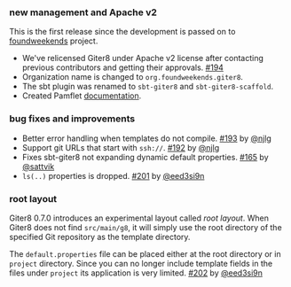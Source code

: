 ### new management and Apache v2

This is the first release since the development is passed on to
[foundweekends][fw] project.

- We've relicensed Giter8 under Apache v2 license after contacting
  previous contributors and getting their approvals. [#194][194]
- Organization name is changed to `org.foundweekends.giter8`.
- The sbt plugin was renamed to `sbt-giter8` and `sbt-giter8-scaffold`.
- Created Pamflet [documentation][docs].

### bug fixes and improvements

- Better error handling when templates do not compile. [#193][193] by [@njlg][@njlg]
- Support git URLs that start with `ssh://`. [#192][192] by [@njlg][@njlg]
- Fixes sbt-giter8 not expanding dynamic default properties. [#165][165] by [@sattvik][@sattvik]
- `ls(..)` properties is dropped. [#201][201] by [@eed3si9n][@eed3si9n]

### root layout

Giter8 0.7.0 introduces an experimental layout called *root layout*.
When Giter8 does not find `src/main/g8`, it will simply use the root directory
of the specified Git repository as the template directory.

The `default.properties` file can be placed either at the root directory
or in `project` directory.
Since you can no longer include template fields in the files
under `project` its application is very limited. [#202][202] by [@eed3si9n][@eed3si9n]

  [fw]: http://www.foundweekends.org/
  [docs]: http://www.foundweekends.org/giter8/
  [165]: https://github.com/foundweekends/giter8/pull/165
  [192]: https://github.com/foundweekends/giter8/pull/192
  [193]: https://github.com/foundweekends/giter8/pull/193
  [201]: https://github.com/foundweekends/giter8/pull/201
  [202]: https://github.com/foundweekends/giter8/pull/202
  [194]: https://github.com/foundweekends/giter8/issues/194
  [@njlg]: https://github.com/njlg
  [@eed3si9n]: https://github.com/eed3si9n
  [@sattvik]: https://github.com/sattvik
